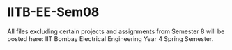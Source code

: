 # IITB-EE-Sem08
All files excluding certain projects and assignments from Semester 8 will be posted here: IIT Bombay Electrical Engineering Year 4 Spring Semester.
